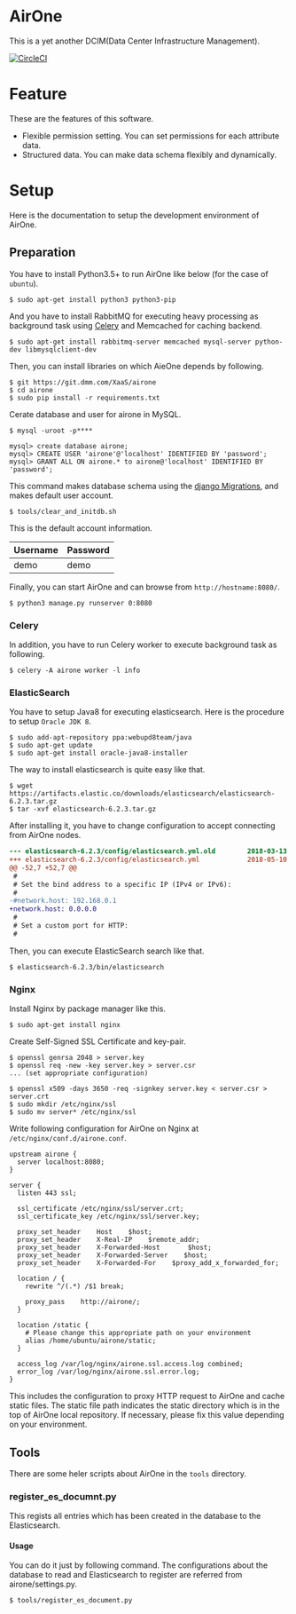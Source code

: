 # AirOne
This is a yet another DCIM(Data Center Infrastructure Management).

[![CircleCI](https://cci.dmm.com/gh/XaaS/airone.svg?style=shield&circle-token=30a830821a30ded88a93523a2312306f7d241540)](https://cci.dmm.com/gh/XaaS/airone)

# Feature
These are the features of this software.
- Flexible permission setting. You can set permissions for each attribute data.
- Structured data. You can make data schema flexibly and dynamically.

# Setup
Here is the documentation to setup the development environment of AirOne.

## Preparation
You have to install Python3.5+ to run AirOne like below (for the case of `ubuntu`).
```
$ sudo apt-get install python3 python3-pip
```

And you have to install RabbitMQ for executing heavy processing as background task using [Celery](http://docs.celeryproject.org/) and Memcached for caching backend.
```
$ sudo apt-get install rabbitmq-server memcached mysql-server python-dev libmysqlclient-dev
```

Then, you can install libraries on which AieOne depends by following.
```
$ git https://git.dmm.com/XaaS/airone
$ cd airone
$ sudo pip install -r requirements.txt
```

Cerate database and user for airone in MySQL.
```
$ mysql -uroot -p****

mysql> create database airone;
mysql> CREATE USER 'airone'@'localhost' IDENTIFIED BY 'password';
mysql> GRANT ALL ON airone.* to airone@'localhost' IDENTIFIED BY 'password';
```

This command makes database schema using the [django Migrations](https://docs.djangoproject.com/en/1.11/topics/migrations/), and makes default user account.
```
$ tools/clear_and_initdb.sh
```

This is the default account information.

| Username | Password |
|:---------|:---------|
| demo     | demo     |

Finally, you can start AirOne and can browse from `http://hostname:8080/`.
```
$ python3 manage.py runserver 0:8080
```

### Celery

In addition, you have to run Celery worker to execute background task as following.
```
$ celery -A airone worker -l info
```

### ElasticSearch
You have to setup Java8 for executing elasticsearch. Here is the procedure to setup `Oracle JDK 8`.
```
$ sudo add-apt-repository ppa:webupd8team/java
$ sudo apt-get update
$ sudo apt-get install oracle-java8-installer
```

The way to install elasticsearch is quite easy like that.
```
$ wget https://artifacts.elastic.co/downloads/elasticsearch/elasticsearch-6.2.3.tar.gz
$ tar -xvf elasticsearch-6.2.3.tar.gz
```

After installing it, you have to change configuration to accept connecting from AirOne nodes.
```diff
--- elasticsearch-6.2.3/config/elasticsearch.yml.old        2018-03-13 19:02:56.000000000 +0900
+++ elasticsearch-6.2.3/config/elasticsearch.yml            2018-05-10 16:35:25.872529462 +0900
@@ -52,7 +52,7 @@
 #
 # Set the bind address to a specific IP (IPv4 or IPv6):
 #
-#network.host: 192.168.0.1
+network.host: 0.0.0.0
 #
 # Set a custom port for HTTP:
 #
```

Then, you can execute ElasticSearch search like that.
```
$ elasticsearch-6.2.3/bin/elasticsearch
```

### Nginx
Install Nginx by package manager like this.
```
$ sudo apt-get install nginx
```

Create Self-Signed SSL Certificate and key-pair.
```
$ openssl genrsa 2048 > server.key
$ openssl req -new -key server.key > server.csr
... (set appropriate configuration)

$ openssl x509 -days 3650 -req -signkey server.key < server.csr > server.crt
$ sudo mkdir /etc/nginx/ssl
$ sudo mv server* /etc/nginx/ssl
```

Write following configuration for AirOne on Nginx at `/etc/nginx/conf.d/airone.conf`.
```
upstream airone {
  server localhost:8080;
}

server {
  listen 443 ssl;

  ssl_certificate /etc/nginx/ssl/server.crt;
  ssl_certificate_key /etc/nginx/ssl/server.key;

  proxy_set_header    Host    $host;
  proxy_set_header    X-Real-IP    $remote_addr;
  proxy_set_header    X-Forwarded-Host       $host;
  proxy_set_header    X-Forwarded-Server    $host;
  proxy_set_header    X-Forwarded-For    $proxy_add_x_forwarded_for;

  location / {
    rewrite ^/(.*) /$1 break;

    proxy_pass    http://airone/;
  }

  location /static {
    # Please change this appropriate path on your environment
    alias /home/ubuntu/airone/static;
  }

  access_log /var/log/nginx/airone.ssl.access.log combined;
  error_log /var/log/nginx/airone.ssl.error.log;
}
```

This includes the configuration to proxy HTTP request to AirOne and cache static files. The static file path indicates the static directory which is in the top of AirOne local repository. If necessary, please fix this value depending on your environment.

## Tools
There are some heler scripts about AirOne in the `tools` directory.

### register_es_documnt.py
This regists all entries which has been created in the database to the Elasticsearch.

#### Usage
You can do it just by following command. The configurations about the database to read and Elasticsearch to register are referred from airone/settings.py.

```
$ tools/register_es_document.py
```
